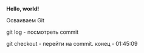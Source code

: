 **Hello, world!**

Осваиваем Git

git log - посмотреть commit

git checkout - перейти на commit.
конец - 01:45:09